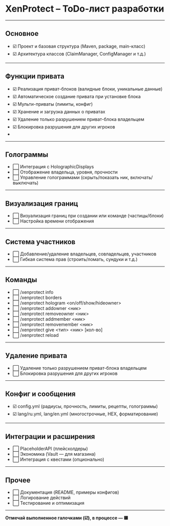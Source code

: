 # XenProtect – ToDo-лист разработки

---

## Основное

- ☑️ Проект и базовая структура (Maven, package, main-класс)
- ☑️ Архитектура классов (ClaimManager, ConfigManager и т.д.)

---

## Функции привата

- ☑️ Реализация приват-блоков (валидные блоки, уникальные данные)
- ☑️ Автоматическое создание привата при установке блока
- ☑️ Мульти-приваты (лимиты, конфиг)
- ☑️ Хранение и загрузка данных о приватах
- ☑️ Удаление только разрушением приват-блока владельцем
- ☑️ Блокировка разрушения для других игроков
- 
---

## Голограммы

- ⬜ Интеграция с HolographicDisplays
- ⬜ Отображение владельца, уровня, прочности
- ⬜ Управление голограммами (скрыть/показать ник, включать/выключать)

---

## Визуализация границ

- ⬜ Визуализация границ при создании или команде (частицы/блоки)
- ⬜ Настройка времени отображения

---

## Система участников

- ⬜ Добавление/удаление владельцев, совладельцев, участников
- ⬜ Гибкая система прав (строить/ломать, сундуки и т.д.)

---

## Команды

- ⬜ /xenprotect info
- ⬜ /xenprotect borders
- ⬜ /xenprotect hologram <on/off/show/hideowner>
- ⬜ /xenprotect addowner <ник>
- ⬜ /xenprotect removeowner <ник>
- ⬜ /xenprotect addmember <ник>
- ⬜ /xenprotect removemember <ник>
- ⬜ /xenprotect give <тип> <ник> [кол-во]
- ⬜ /xenprotect reload

---

## Удаление привата

- ⬜ Удаление только разрушением приват-блока владельцем
- ⬜ Блокировка разрушения для других игроков

---

## Конфиг и сообщения

- ☑️ config.yml (радиусы, прочность, лимиты, рецепты, голограммы)
- ☑️ lang/ru.yml, lang/en.yml (многострочные, HEX, форматирование)

---

## Интеграции и расширения

- ⬜ PlaceholderAPI (плейсхолдеры)
- ⬜ Экономика (Vault — для магазина)
- ⬜ Интеграция с квестами (опционально)

---

## Прочее

- ⬜ Документация (README, примеры конфигов)
- ⬜ Логирование действий
- ⬜ Тестирование и оптимизация

---

**Отмечай выполненное галочками (☑️), в процессе — 🟨**